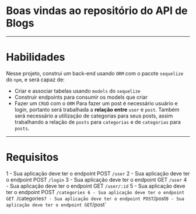 # Boas vindas ao repositório do API de Blogs

---
# Habilidades 

Nesse projeto, construi um back-end usando `ORM` com o pacote `sequelize` do `npm`, e será capaz de:
 - Criar e associar tabelas usando `models` do `sequelize`
 - Construir endpoints para consumir os models que criar 
 - Fazer um `CRUD` com o `ORM`
Para fazer um post é necessário usuário e login, portanto será trabalhada a **relação entre** `user` e `post`. Também será necessário a utilização de categorias para seus posts, assim trabalhando a relação de `posts` para `categorias` e de `categorias` para `posts`.
 
---
# Requisitos

  1 - Sua aplicação deve ter o endpoint POST `/user`
  2 - Sua aplicação deve ter o endpoint POST `/login`
  3 - Sua aplicação deve ter o endpoint GET `/user`
  4 - Sua aplicação deve ter o endpoint GET `/user/:id`
  5 - Sua aplicação deve ter o endpoint POST `/categories
  6 - Sua aplicação deve ter o endpoint GET `/categories`
  7 - Sua aplicação deve ter o endpoint POST `/post`
  8 - Sua aplicação deve ter o endpoint GET `/post`
